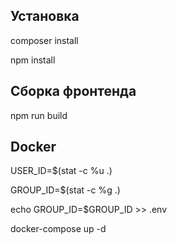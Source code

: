 
## Установка

composer install

npm install

## Сборка фронтенда

npm run build

## Docker 

USER_ID=$(stat -c %u .)

GROUP_ID=$(stat -c %g .)

echo GROUP_ID=$GROUP_ID >> .env

docker-compose up -d
